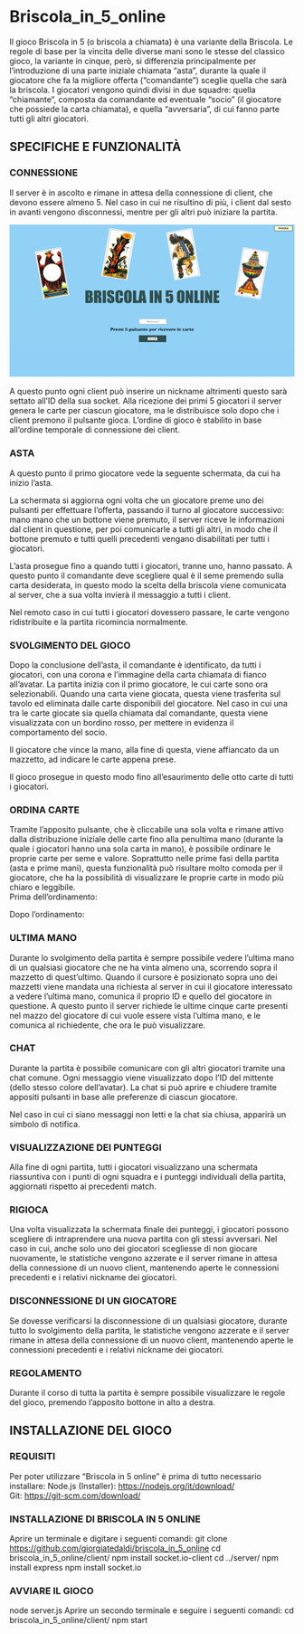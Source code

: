 # Briscola_in_5_online
Il gioco Briscola in 5 (o briscola a chiamata) è una variante della Briscola. Le regole di base per la vincita delle diverse mani sono le stesse del classico gioco, la variante in cinque, però, si differenzia  principalmente per l’introduzione di una parte iniziale chiamata “asta”, durante la quale il giocatore che fa la migliore offerta (“comandante”) sceglie quella che sarà la briscola. I giocatori vengono quindi divisi in due squadre: quella “chiamante”, composta da comandante ed eventuale “socio” (il giocatore che possiede la carta chiamata), e quella “avversaria”, di cui fanno parte tutti gli altri giocatori.


## SPECIFICHE E FUNZIONALITÀ
### CONNESSIONE
Il server è in ascolto e rimane in attesa della connessione di client, che devono essere almeno 5. Nel caso in cui ne risultino di più, i client dal sesto in avanti vengono disconnessi, mentre per gli altri può iniziare la partita.

![Connessione](readme_images/1.png)

A questo punto ogni client può inserire un nickname altrimenti questo sarà settato all’ID della sua socket. Alla ricezione dei primi 5 giocatori il server genera le carte per ciascun giocatore, ma le distribuisce solo dopo che i client premono il pulsante gioca.
L’ordine di gioco è stabilito in base all’ordine temporale di connessione dei client.

### ASTA
A questo punto il primo giocatore vede la seguente schermata, da cui ha inizio l’asta.

La schermata si aggiorna ogni volta che un giocatore preme uno dei pulsanti per effettuare l’offerta, passando il turno al giocatore successivo: mano mano che un bottone viene premuto,  il server riceve le informazioni dal client in questione, per poi comunicarle a tutti gli altri, in modo che il bottone premuto e tutti quelli precedenti vengano disabilitati per tutti i giocatori.

L’asta prosegue fino a quando tutti i giocatori, tranne uno, hanno passato. A questo punto il comandante deve scegliere qual è il seme premendo sulla carta desiderata, in questo modo la scelta della briscola viene comunicata al server, che a sua volta invierà il messaggio a tutti i client. 

Nel remoto caso in cui tutti i giocatori dovessero passare, le carte vengono ridistribuite e la partita ricomincia normalmente.

### SVOLGIMENTO DEL GIOCO
Dopo la conclusione dell’asta, il comandante è identificato, da tutti i giocatori, con una corona e l’immagine della carta chiamata di fianco all’avatar. La partita inizia con il primo giocatore, le cui carte sono ora selezionabili.
Quando una carta viene giocata, questa viene trasferita sul tavolo ed eliminata dalle carte disponibili del giocatore. 
Nel caso in cui una tra le carte giocate sia quella chiamata dal comandante, questa viene visualizzata con un bordino rosso, per mettere in evidenza il comportamento del socio.

Il giocatore che vince la mano, alla fine di questa, viene affiancato da un mazzetto, ad indicare le carte appena prese.

Il gioco prosegue in questo modo fino all’esaurimento delle otto carte di tutti i giocatori.

### ORDINA CARTE
Tramite l’apposito pulsante, che è cliccabile una sola volta e rimane attivo dalla distribuzione iniziale delle carte fino alla penultima mano (durante la quale i giocatori hanno una sola carta in mano), è possibile ordinare le proprie carte per seme e valore. 
Soprattutto nelle prime fasi della partita (asta e prime mani), questa funzionalità può risultare molto comoda per il giocatore, che ha la possibilità di visualizzare le proprie carte in modo più chiaro e leggibile.  
Prima dell’ordinamento:
 
Dopo l’ordinamento:


### ULTIMA MANO
Durante lo svolgimento della partita è sempre possibile vedere l’ultima mano di un qualsiasi giocatore che ne ha vinta almeno una, scorrendo sopra il mazzetto di quest’ultimo. Quando il cursore è posizionato sopra uno dei mazzetti viene mandata una richiesta al server in cui il giocatore interessato a vedere l’ultima mano, comunica il proprio ID e quello del giocatore in questione. A questo punto il server richiede le ultime cinque carte presenti nel mazzo del giocatore di cui vuole essere vista l’ultima mano, e le comunica al richiedente, che ora le può visualizzare.


### CHAT
Durante la partita è possibile comunicare con gli altri giocatori tramite una chat comune. Ogni messaggio viene visualizzato dopo l’ID del mittente (dello stesso colore dell’avatar).
La chat si può aprire e chiudere tramite appositi pulsanti in base alle preferenze di ciascun giocatore. 

Nel caso in cui ci siano messaggi non letti e la chat sia chiusa, apparirà un simbolo di notifica.


### VISUALIZZAZIONE DEI PUNTEGGI
Alla fine di ogni partita, tutti i giocatori visualizzano una schermata riassuntiva con i punti di ogni squadra e i punteggi individuali della partita, aggiornati rispetto ai precedenti match.


### RIGIOCA
Una volta visualizzata la schermata finale dei punteggi, i giocatori possono scegliere di intraprendere una nuova partita con gli stessi avversari. Nel caso in cui, anche solo uno dei giocatori scegliesse di non giocare nuovamente, le statistiche vengono azzerate e il server rimane in attesa della connessione di un nuovo client, mantenendo aperte le connessioni precedenti e i relativi nickname dei giocatori.



### DISCONNESSIONE DI UN GIOCATORE
Se dovesse verificarsi la disconnessione di un qualsiasi giocatore, durante tutto lo svolgimento della partita, le statistiche vengono azzerate e il server rimane in attesa della connessione di un nuovo client, mantenendo aperte le connessioni precedenti e i relativi nickname dei giocatori.


### REGOLAMENTO
Durante il corso di tutta la partita è sempre possibile visualizzare le regole del gioco, premendo l’apposito bottone in alto a destra.


## INSTALLAZIONE DEL GIOCO
### REQUISITI
Per poter utilizzare “Briscola in 5 online” è prima di tutto necessario installare:
Node.js (Installer): https://nodejs.org/it/download/  
Git: https://git-scm.com/download/

### INSTALLAZIONE DI BRISCOLA IN 5 ONLINE
Aprire un terminale e digitare i seguenti comandi:
git clone https://github.com/giorgiatedaldi/briscola_in_5_online
cd briscola_in_5_online/client/
npm install socket.io-client
cd ../server/
npm install express
npm install socket.io

### AVVIARE IL GIOCO
node server.js
Aprire un secondo terminale e seguire i seguenti comandi:
cd briscola_in_5_online/client/
npm start
